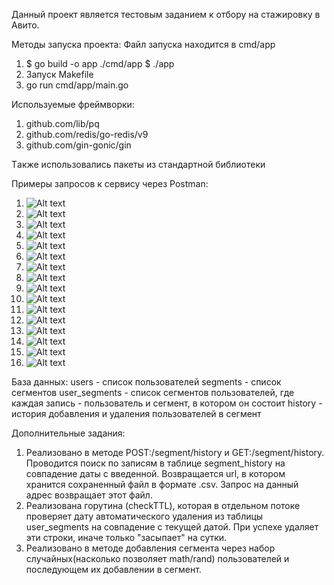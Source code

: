 Данный проект является тестовым заданием к отбору на стажировку в Авито.

Методы запуска проекта:
Файл запуска находится в cmd/app
1.  $ go build -o app ./cmd/app
    $ ./app
2.  Запуск Makefile
3.  go run cmd/app/main.go

Используемые фреймворки:
1.  github.com/lib/pq
2.  github.com/redis/go-redis/v9
3.  github.com/gin-gonic/gin

Tакже использовались пакеты из стандартной библиотеки

Примеры запросов к сервису через Postman:
1.  ![Alt text](images/image.png)
2.  ![Alt text](images/image-1.png)
3.  ![Alt text](images/image-2.png)
4.  ![Alt text](images/image-3.png)
5.  ![Alt text](images/image-4.png)
6.  ![Alt text](images/image-5.png)
7.  ![Alt text](images/image-6.png)
8.  ![Alt text](images/image-7.png)
9.  ![Alt text](images/image-8.png)
10. ![Alt text](images/image-9.png)
11. ![Alt text](images/image-10.png)
12. ![Alt text](images/image-11.png)
13. ![Alt text](images/image-12.png)
14. ![Alt text](images/image-13.png)
15. ![Alt text](images/image-14.png)
16. ![Alt text](images/image-15.png)

База данных:
    users - список пользователей
    segments - список сегментов
    user_segments - список сегментов пользователей, где каждая запись - пользователь и сегмент, в котором он состоит
    history - история добавления и удаления пользователей в сегмент

Дополнительные задания:
1.  Реализовано в методе POST:/segment/history и GET:/segment/history. Проводится поиск по записям в таблице segment_history на              совпадение даты с введенной. Возвращается url, в котором хранится сохраненный файл в формате .csv. Запрос на данный адрес возвращает этот файл.   
2.  Реализована горутина (checkTTL), которая в отдельном потоке проверяет дату автоматического удаления из таблицы user_segments на совпадение с текущeй датой. При успехе удаляет эти строки, иначе только "засыпает" на сутки.
3.  Реализовано в методе добавления сегмента через набор случайных(насколько позволяет math/rand) пользователей
    и последующем их добавлении в сегмент.

